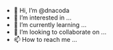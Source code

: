 - 👋 Hi, I’m @dnacoda
- 👀 I’m interested in ...
- 🌱 I’m currently learning ...
- 💞️ I’m looking to collaborate on ...
- 📫 How to reach me ...

<!---
dnacoda/dnacoda is a ✨ special ✨ repository because its `README.md` (this file) appears on your GitHub profile.
You can click the Preview link to take a look at your changes.
--->
